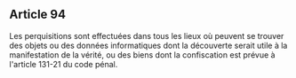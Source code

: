 Article 94
----
Les perquisitions sont effectuées dans tous les lieux où peuvent se trouver des
objets ou des données informatiques dont la découverte serait utile à la
manifestation de la vérité, ou des biens dont la confiscation est prévue à
l'article 131-21 du code pénal.
